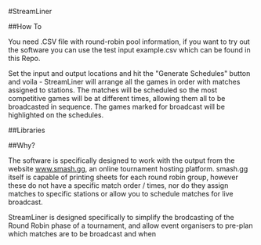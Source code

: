 #StreamLiner

##How To

You need .CSV file with round-robin pool information, if you want to try out the software you can use the test input example.csv which can be found in this Repo.  


Set the input and output locations and hit the "Generate Schedules" button and voila - StreamLiner will arrange all the games in order with matches assigned to stations. The matches will be scheduled so the most competitive games will be at different times, allowing them all to be broadcasted in sequence. The games marked for broadcast will be highlighted on the schedules.  


##Libraries 

##Why?

The software is specifically designed to work with the output from the website www.smash.gg, an online tournament hosting platform. smash.gg itself is capable of printing sheets for each round robin group, however these do not have a specific match order / times, nor do they assign matches to specific stations or allow you to schedule matches for live broadcast.

StreamLiner is designed specifically to simplify the brodcasting of the Round Robin phase of a tournament, and allow event organisers to pre-plan which matches are to be broadcast and when